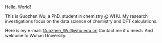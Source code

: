 Hello, World!

This is Guozhen Wu, a PhD. student in chemistry @ WHU. My research investigations focus on the data science of chemistry and DFT calculations.

Here is my e-mail: Guozhen_Wu@whu.edu.cn
Contact me if u need~ And welcome to Wuhan University. 



